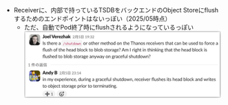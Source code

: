 - Receiverに、内部で持っているTSDBをバックエンドのObject Storeにflushするためのエンドポイントはないっぽい（2025/05時点）  
  - ただ、自動でPod終了時にflushされるようになっているっぽい
![](./image/receiver_flush_1jpg.jpg)
